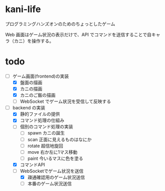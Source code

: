 # kani-life

プログラミングハンズオンのためのちょっとしたゲーム

Web 画面はゲーム状況の表示だけで、API でコマンドを送信することで自キャラ（カニ）を操作する。

# todo

- [ ] ゲーム画面(frontend)の実装
    - [x] 盤面の描画
    - [x] カニの描画
    - [x] カニのご飯の描画
    - [ ] WebSocket でゲーム状況を受信して反映する
- [ ] backend の実装
    - [x] 静的ファイルの提供
    - [x] コマンド処理の仕組み
    - [ ] 個別のコマンド処理の実装
      - [ ] spawn カニの誕生
      - [ ] scan 正面に見えるものはなにか
      - [ ] rotate 超信地旋回
      - [ ] move 右か左に1マス移動
      - [ ] paint 今いるマスに色を塗る
    - [x] コマンドAPI
    - [ ] WebSocketでゲーム状況を送信
        - [x] 疎通確認用のゲーム状況送信
        - [ ] 本番のゲーム状況送信

